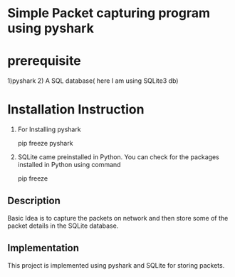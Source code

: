 # Simple Packet capturing program using pyshark

# prerequisite
1)pyshark
2) A SQL database( here I am using SQLite3 db)

# Installation Instruction

1) For Installing pyshark
   
	pip freeze pyshark
2) SQLite came preinstalled in Python. You can check for the packages installed in Python using command
	
	pip freeze

## Description
   Basic Idea is to capture the packets on network and then store some of the packet details in the SQLite database.

## Implementation
   This project is implemented using pyshark and SQLite for storing packets.


